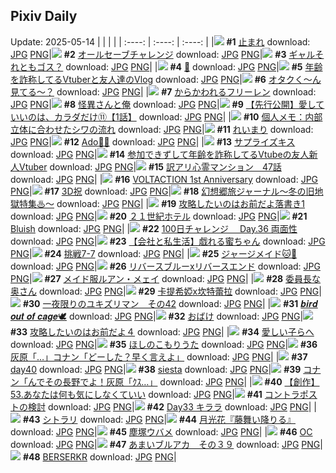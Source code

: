 ## Pixiv Daily
Update: 2025-05-14
|      |      |      |
| :----: | :----: | :----: |
|![](https://pixiv.microyu.workers.dev/c/240x480/img-master/img/2025/05/12/00/00/20/130309613_p0_master1200.jpg) **#1** [止まれ](https://www.pixiv.net/artworks/130309613) download: [JPG](https://pixiv.microyu.workers.dev/img-original/img/2025/05/12/00/00/20/130309613_p0.jpg) [PNG](https://pixiv.microyu.workers.dev/img-original/img/2025/05/12/00/00/20/130309613_p0.png)|![](https://pixiv.microyu.workers.dev/c/240x480/img-master/img/2025/05/12/18/35/28/130331446_p0_master1200.jpg) **#2** [オールセーブチャレンジ](https://www.pixiv.net/artworks/130331446) download: [JPG](https://pixiv.microyu.workers.dev/img-original/img/2025/05/12/18/35/28/130331446_p0.jpg) [PNG](https://pixiv.microyu.workers.dev/img-original/img/2025/05/12/18/35/28/130331446_p0.png)|![](https://pixiv.microyu.workers.dev/c/240x480/img-master/img/2025/05/12/00/00/24/130309644_p0_master1200.jpg) **#3** [ギャルそれともゴス？](https://www.pixiv.net/artworks/130309644) download: [JPG](https://pixiv.microyu.workers.dev/img-original/img/2025/05/12/00/00/24/130309644_p0.jpg) [PNG](https://pixiv.microyu.workers.dev/img-original/img/2025/05/12/00/00/24/130309644_p0.png)|
|![](https://pixiv.microyu.workers.dev/c/240x480/img-master/img/2025/05/12/00/13/34/130310572_p0_master1200.jpg) **#4** [🪽](https://www.pixiv.net/artworks/130310572) download: [JPG](https://pixiv.microyu.workers.dev/img-original/img/2025/05/12/00/13/34/130310572_p0.jpg) [PNG](https://pixiv.microyu.workers.dev/img-original/img/2025/05/12/00/13/34/130310572_p0.png)|![](https://pixiv.microyu.workers.dev/c/240x480/img-master/img/2025/05/12/21/23/48/130337402_p0_master1200.jpg) **#5** [年齢を詐称してるVtuberと友人達のVlog](https://www.pixiv.net/artworks/130337402) download: [JPG](https://pixiv.microyu.workers.dev/img-original/img/2025/05/12/21/23/48/130337402_p0.jpg) [PNG](https://pixiv.microyu.workers.dev/img-original/img/2025/05/12/21/23/48/130337402_p0.png)|![](https://pixiv.microyu.workers.dev/c/240x480/img-master/img/2025/05/12/13/01/54/130324536_p0_master1200.jpg) **#6** [オタクく〜ん見てる〜？](https://www.pixiv.net/artworks/130324536) download: [JPG](https://pixiv.microyu.workers.dev/img-original/img/2025/05/12/13/01/54/130324536_p0.jpg) [PNG](https://pixiv.microyu.workers.dev/img-original/img/2025/05/12/13/01/54/130324536_p0.png)|
|![](https://pixiv.microyu.workers.dev/c/240x480/img-master/img/2025/05/12/00/00/22/130309636_p0_master1200.jpg) **#7** [からかわれるフリーレン](https://www.pixiv.net/artworks/130309636) download: [JPG](https://pixiv.microyu.workers.dev/img-original/img/2025/05/12/00/00/22/130309636_p0.jpg) [PNG](https://pixiv.microyu.workers.dev/img-original/img/2025/05/12/00/00/22/130309636_p0.png)|![](https://pixiv.microyu.workers.dev/c/240x480/img-master/img/2025/05/12/20/39/35/130335622_p0_master1200.jpg) **#8** [怪異さんと俺](https://www.pixiv.net/artworks/130335622) download: [JPG](https://pixiv.microyu.workers.dev/img-original/img/2025/05/12/20/39/35/130335622_p0.jpg) [PNG](https://pixiv.microyu.workers.dev/img-original/img/2025/05/12/20/39/35/130335622_p0.png)|![](https://pixiv.microyu.workers.dev/c/240x480/img-master/img/2025/05/12/20/00/42/130334235_p0_master1200.jpg) **#9** [【先行公開】愛していいのは、カラダだけ⑪【1話】](https://www.pixiv.net/artworks/130334235) download: [JPG](https://pixiv.microyu.workers.dev/img-original/img/2025/05/12/20/00/42/130334235_p0.jpg) [PNG](https://pixiv.microyu.workers.dev/img-original/img/2025/05/12/20/00/42/130334235_p0.png)|
|![](https://pixiv.microyu.workers.dev/c/240x480/img-master/img/2025/05/13/06/00/06/130351641_p0_master1200.jpg) **#10** [個人メモ：内部立体に合わせたシワの流れ](https://www.pixiv.net/artworks/130351641) download: [JPG](https://pixiv.microyu.workers.dev/img-original/img/2025/05/13/06/00/06/130351641_p0.jpg) [PNG](https://pixiv.microyu.workers.dev/img-original/img/2025/05/13/06/00/06/130351641_p0.png)|![](https://pixiv.microyu.workers.dev/c/240x480/img-master/img/2025/05/13/04/30/01/130350644_p0_master1200.jpg) **#11** [れいまり](https://www.pixiv.net/artworks/130350644) download: [JPG](https://pixiv.microyu.workers.dev/img-original/img/2025/05/13/04/30/01/130350644_p0.jpg) [PNG](https://pixiv.microyu.workers.dev/img-original/img/2025/05/13/04/30/01/130350644_p0.png)|![](https://pixiv.microyu.workers.dev/c/240x480/img-master/img/2025/05/12/01/03/10/130312582_p0_master1200.jpg) **#12** [Ado🥀💙](https://www.pixiv.net/artworks/130312582) download: [JPG](https://pixiv.microyu.workers.dev/img-original/img/2025/05/12/01/03/10/130312582_p0.jpg) [PNG](https://pixiv.microyu.workers.dev/img-original/img/2025/05/12/01/03/10/130312582_p0.png)|
|![](https://pixiv.microyu.workers.dev/c/240x480/img-master/img/2025/05/13/00/00/23/130344168_p0_master1200.jpg) **#13** [サプライズキス](https://www.pixiv.net/artworks/130344168) download: [JPG](https://pixiv.microyu.workers.dev/img-original/img/2025/05/13/00/00/23/130344168_p0.jpg) [PNG](https://pixiv.microyu.workers.dev/img-original/img/2025/05/13/00/00/23/130344168_p0.png)|![](https://pixiv.microyu.workers.dev/c/240x480/img-master/img/2025/05/13/21/21/20/130370729_p0_master1200.jpg) **#14** [参加できずして年齢を詐称してるVtubeの友人新人Vtuber](https://www.pixiv.net/artworks/130370729) download: [JPG](https://pixiv.microyu.workers.dev/img-original/img/2025/05/13/21/21/20/130370729_p0.jpg) [PNG](https://pixiv.microyu.workers.dev/img-original/img/2025/05/13/21/21/20/130370729_p0.png)|![](https://pixiv.microyu.workers.dev/c/240x480/img-master/img/2025/05/13/12/58/50/130358414_p0_master1200.jpg) **#15** [訳アリ心霊マンション　47話](https://www.pixiv.net/artworks/130358414) download: [JPG](https://pixiv.microyu.workers.dev/img-original/img/2025/05/13/12/58/50/130358414_p0.jpg) [PNG](https://pixiv.microyu.workers.dev/img-original/img/2025/05/13/12/58/50/130358414_p0.png)|
|![](https://pixiv.microyu.workers.dev/c/240x480/img-master/img/2025/05/12/00/00/02/130309476_p0_master1200.jpg) **#16** [VOLTACTION 1st Anniversary](https://www.pixiv.net/artworks/130309476) download: [JPG](https://pixiv.microyu.workers.dev/img-original/img/2025/05/12/00/00/02/130309476_p0.jpg) [PNG](https://pixiv.microyu.workers.dev/img-original/img/2025/05/12/00/00/02/130309476_p0.png)|![](https://pixiv.microyu.workers.dev/c/240x480/img-master/img/2025/05/13/00/00/01/130343996_p0_master1200.jpg) **#17** [3D祝](https://www.pixiv.net/artworks/130343996) download: [JPG](https://pixiv.microyu.workers.dev/img-original/img/2025/05/13/00/00/01/130343996_p0.jpg) [PNG](https://pixiv.microyu.workers.dev/img-original/img/2025/05/13/00/00/01/130343996_p0.png)|![](https://pixiv.microyu.workers.dev/c/240x480/img-master/img/2025/05/12/16/20/47/130328024_p0_master1200.jpg) **#18** [幻想郷旅ジャーナル～冬の旧地獄特集♨～](https://www.pixiv.net/artworks/130328024) download: [JPG](https://pixiv.microyu.workers.dev/img-original/img/2025/05/12/16/20/47/130328024_p0.jpg) [PNG](https://pixiv.microyu.workers.dev/img-original/img/2025/05/12/16/20/47/130328024_p0.png)|
|![](https://pixiv.microyu.workers.dev/c/240x480/img-master/img/2025/05/13/21/02/13/130370044_p0_master1200.jpg) **#19** [攻略したいのはお前だよ落書き1](https://www.pixiv.net/artworks/130370044) download: [JPG](https://pixiv.microyu.workers.dev/img-original/img/2025/05/13/21/02/13/130370044_p0.jpg) [PNG](https://pixiv.microyu.workers.dev/img-original/img/2025/05/13/21/02/13/130370044_p0.png)|![](https://pixiv.microyu.workers.dev/c/240x480/img-master/img/2025/05/12/00/44/49/130311878_p0_master1200.jpg) **#20** [２１世紀ホテル](https://www.pixiv.net/artworks/130311878) download: [JPG](https://pixiv.microyu.workers.dev/img-original/img/2025/05/12/00/44/49/130311878_p0.jpg) [PNG](https://pixiv.microyu.workers.dev/img-original/img/2025/05/12/00/44/49/130311878_p0.png)|![](https://pixiv.microyu.workers.dev/c/240x480/img-master/img/2025/05/13/20/19/48/130368462_p0_master1200.jpg) **#21** [Bluish](https://www.pixiv.net/artworks/130368462) download: [JPG](https://pixiv.microyu.workers.dev/img-original/img/2025/05/13/20/19/48/130368462_p0.jpg) [PNG](https://pixiv.microyu.workers.dev/img-original/img/2025/05/13/20/19/48/130368462_p0.png)|
|![](https://pixiv.microyu.workers.dev/c/240x480/img-master/img/2025/05/12/01/49/15/130313997_p0_master1200.jpg) **#22** [100日チャレンジ 　Day.36 両面性](https://www.pixiv.net/artworks/130313997) download: [JPG](https://pixiv.microyu.workers.dev/img-original/img/2025/05/12/01/49/15/130313997_p0.jpg) [PNG](https://pixiv.microyu.workers.dev/img-original/img/2025/05/12/01/49/15/130313997_p0.png)|![](https://pixiv.microyu.workers.dev/c/240x480/img-master/img/2025/05/13/12/00/04/130357169_p0_master1200.jpg) **#23** [【会社と私生活】戯れる蜜ちゃん](https://www.pixiv.net/artworks/130357169) download: [JPG](https://pixiv.microyu.workers.dev/img-original/img/2025/05/13/12/00/04/130357169_p0.jpg) [PNG](https://pixiv.microyu.workers.dev/img-original/img/2025/05/13/12/00/04/130357169_p0.png)|![](https://pixiv.microyu.workers.dev/c/240x480/img-master/img/2025/05/13/19/29/18/130366703_p0_master1200.jpg) **#24** [挑戦7-7](https://www.pixiv.net/artworks/130366703) download: [JPG](https://pixiv.microyu.workers.dev/img-original/img/2025/05/13/19/29/18/130366703_p0.jpg) [PNG](https://pixiv.microyu.workers.dev/img-original/img/2025/05/13/19/29/18/130366703_p0.png)|
|![](https://pixiv.microyu.workers.dev/c/240x480/img-master/img/2025/05/12/12/47/17/130324228_p0_master1200.jpg) **#25** [ジャージメイド🐱🐰](https://www.pixiv.net/artworks/130324228) download: [JPG](https://pixiv.microyu.workers.dev/img-original/img/2025/05/12/12/47/17/130324228_p0.jpg) [PNG](https://pixiv.microyu.workers.dev/img-original/img/2025/05/12/12/47/17/130324228_p0.png)|![](https://pixiv.microyu.workers.dev/c/240x480/img-master/img/2025/05/12/00/00/28/130309671_p0_master1200.jpg) **#26** [リバースブルーxリバースエンド](https://www.pixiv.net/artworks/130309671) download: [JPG](https://pixiv.microyu.workers.dev/img-original/img/2025/05/12/00/00/28/130309671_p0.jpg) [PNG](https://pixiv.microyu.workers.dev/img-original/img/2025/05/12/00/00/28/130309671_p0.png)|![](https://pixiv.microyu.workers.dev/c/240x480/img-master/img/2025/05/12/20/24/00/130335058_p0_master1200.jpg) **#27** [メイド服ルアン・メェイ](https://www.pixiv.net/artworks/130335058) download: [JPG](https://pixiv.microyu.workers.dev/img-original/img/2025/05/12/20/24/00/130335058_p0.jpg) [PNG](https://pixiv.microyu.workers.dev/img-original/img/2025/05/12/20/24/00/130335058_p0.png)|
|![](https://pixiv.microyu.workers.dev/c/240x480/img-master/img/2025/05/12/00/03/04/130310039_p0_master1200.jpg) **#28** [委員長な奥さん](https://www.pixiv.net/artworks/130310039) download: [JPG](https://pixiv.microyu.workers.dev/img-original/img/2025/05/12/00/03/04/130310039_p0.jpg) [PNG](https://pixiv.microyu.workers.dev/img-original/img/2025/05/12/00/03/04/130310039_p0.png)|![](https://pixiv.microyu.workers.dev/c/240x480/img-master/img/2025/05/12/18/00/07/130330225_p0_master1200.jpg) **#29** [卡提希婭x坎特蕾拉](https://www.pixiv.net/artworks/130330225) download: [JPG](https://pixiv.microyu.workers.dev/img-original/img/2025/05/12/18/00/07/130330225_p0.jpg) [PNG](https://pixiv.microyu.workers.dev/img-original/img/2025/05/12/18/00/07/130330225_p0.png)|![](https://pixiv.microyu.workers.dev/c/240x480/img-master/img/2025/05/13/07/59/31/130353385_p0_master1200.jpg) **#30** [一夜限りのユキズリマン　その42](https://www.pixiv.net/artworks/130353385) download: [JPG](https://pixiv.microyu.workers.dev/img-original/img/2025/05/13/07/59/31/130353385_p0.jpg) [PNG](https://pixiv.microyu.workers.dev/img-original/img/2025/05/13/07/59/31/130353385_p0.png)|
|![](https://pixiv.microyu.workers.dev/c/240x480/img-master/img/2025/05/13/00/00/09/130344063_p0_master1200.jpg) **#31** [𝒃𝒊𝒓𝒅 𝒐𝒖𝒕 𝒐𝒇 𝒄𝒂𝒈𝒆🕊️](https://www.pixiv.net/artworks/130344063) download: [JPG](https://pixiv.microyu.workers.dev/img-original/img/2025/05/13/00/00/09/130344063_p0.jpg) [PNG](https://pixiv.microyu.workers.dev/img-original/img/2025/05/13/00/00/09/130344063_p0.png)|![](https://pixiv.microyu.workers.dev/c/240x480/img-master/img/2025/05/13/18/22/40/130364657_p0_master1200.jpg) **#32** [おばけ](https://www.pixiv.net/artworks/130364657) download: [JPG](https://pixiv.microyu.workers.dev/img-original/img/2025/05/13/18/22/40/130364657_p0.jpg) [PNG](https://pixiv.microyu.workers.dev/img-original/img/2025/05/13/18/22/40/130364657_p0.png)|![](https://pixiv.microyu.workers.dev/c/240x480/img-master/img/2025/05/13/18/50/47/130365416_p0_master1200.jpg) **#33** [攻略したいのはお前だよ４](https://www.pixiv.net/artworks/130365416) download: [JPG](https://pixiv.microyu.workers.dev/img-original/img/2025/05/13/18/50/47/130365416_p0.jpg) [PNG](https://pixiv.microyu.workers.dev/img-original/img/2025/05/13/18/50/47/130365416_p0.png)|
|![](https://pixiv.microyu.workers.dev/c/240x480/img-master/img/2025/05/12/00/00/02/130309475_p0_master1200.jpg) **#34** [愛しい子らへ](https://www.pixiv.net/artworks/130309475) download: [JPG](https://pixiv.microyu.workers.dev/img-original/img/2025/05/12/00/00/02/130309475_p0.jpg) [PNG](https://pixiv.microyu.workers.dev/img-original/img/2025/05/12/00/00/02/130309475_p0.png)|![](https://pixiv.microyu.workers.dev/c/240x480/img-master/img/2025/05/12/18/56/10/130331977_p0_master1200.jpg) **#35** [ほしのこもりうた](https://www.pixiv.net/artworks/130331977) download: [JPG](https://pixiv.microyu.workers.dev/img-original/img/2025/05/12/18/56/10/130331977_p0.jpg) [PNG](https://pixiv.microyu.workers.dev/img-original/img/2025/05/12/18/56/10/130331977_p0.png)|![](https://pixiv.microyu.workers.dev/c/240x480/img-master/img/2025/05/12/19/10/53/130332561_p0_master1200.jpg) **#36** [灰原「…」コナン「どーした？早く言えよ」](https://www.pixiv.net/artworks/130332561) download: [JPG](https://pixiv.microyu.workers.dev/img-original/img/2025/05/12/19/10/53/130332561_p0.jpg) [PNG](https://pixiv.microyu.workers.dev/img-original/img/2025/05/12/19/10/53/130332561_p0.png)|
|![](https://pixiv.microyu.workers.dev/c/240x480/img-master/img/2025/05/13/00/49/33/130346294_p0_master1200.jpg) **#37** [day40](https://www.pixiv.net/artworks/130346294) download: [JPG](https://pixiv.microyu.workers.dev/img-original/img/2025/05/13/00/49/33/130346294_p0.jpg) [PNG](https://pixiv.microyu.workers.dev/img-original/img/2025/05/13/00/49/33/130346294_p0.png)|![](https://pixiv.microyu.workers.dev/c/240x480/img-master/img/2025/05/12/00/00/26/130309659_p0_master1200.jpg) **#38** [siesta](https://www.pixiv.net/artworks/130309659) download: [JPG](https://pixiv.microyu.workers.dev/img-original/img/2025/05/12/00/00/26/130309659_p0.jpg) [PNG](https://pixiv.microyu.workers.dev/img-original/img/2025/05/12/00/00/26/130309659_p0.png)|![](https://pixiv.microyu.workers.dev/c/240x480/img-master/img/2025/05/13/10/36/06/130355801_p0_master1200.jpg) **#39** [コナン「んでその長野でよ！灰原「ｸｽ…」](https://www.pixiv.net/artworks/130355801) download: [JPG](https://pixiv.microyu.workers.dev/img-original/img/2025/05/13/10/36/06/130355801_p0.jpg) [PNG](https://pixiv.microyu.workers.dev/img-original/img/2025/05/13/10/36/06/130355801_p0.png)|
|![](https://pixiv.microyu.workers.dev/c/240x480/img-master/img/2025/05/13/20/00/58/130367851_p0_master1200.jpg) **#40** [【創作】53.あなたは何も気にしなくていい](https://www.pixiv.net/artworks/130367851) download: [JPG](https://pixiv.microyu.workers.dev/img-original/img/2025/05/13/20/00/58/130367851_p0.jpg) [PNG](https://pixiv.microyu.workers.dev/img-original/img/2025/05/13/20/00/58/130367851_p0.png)|![](https://pixiv.microyu.workers.dev/c/240x480/img-master/img/2025/05/12/00/29/24/130311244_p0_master1200.jpg) **#41** [コントラポストの検討](https://www.pixiv.net/artworks/130311244) download: [JPG](https://pixiv.microyu.workers.dev/img-original/img/2025/05/12/00/29/24/130311244_p0.jpg) [PNG](https://pixiv.microyu.workers.dev/img-original/img/2025/05/12/00/29/24/130311244_p0.png)|![](https://pixiv.microyu.workers.dev/c/240x480/img-master/img/2025/05/12/00/53/39/130312182_p0_master1200.jpg) **#42** [Day33 キララ](https://www.pixiv.net/artworks/130312182) download: [JPG](https://pixiv.microyu.workers.dev/img-original/img/2025/05/12/00/53/39/130312182_p0.jpg) [PNG](https://pixiv.microyu.workers.dev/img-original/img/2025/05/12/00/53/39/130312182_p0.png)|
|![](https://pixiv.microyu.workers.dev/c/240x480/img-master/img/2025/05/12/00/00/10/130309531_p0_master1200.jpg) **#43** [シトラリ](https://www.pixiv.net/artworks/130309531) download: [JPG](https://pixiv.microyu.workers.dev/img-original/img/2025/05/12/00/00/10/130309531_p0.jpg) [PNG](https://pixiv.microyu.workers.dev/img-original/img/2025/05/12/00/00/10/130309531_p0.png)|![](https://pixiv.microyu.workers.dev/c/240x480/img-master/img/2025/05/13/19/25/41/130366594_p0_master1200.jpg) **#44** [月光花『藤舞い降りる』](https://www.pixiv.net/artworks/130366594) download: [JPG](https://pixiv.microyu.workers.dev/img-original/img/2025/05/13/19/25/41/130366594_p0.jpg) [PNG](https://pixiv.microyu.workers.dev/img-original/img/2025/05/13/19/25/41/130366594_p0.png)|![](https://pixiv.microyu.workers.dev/c/240x480/img-master/img/2025/05/12/01/20/12/130313147_p0_master1200.jpg) **#45** [塵塚ウバメ](https://www.pixiv.net/artworks/130313147) download: [JPG](https://pixiv.microyu.workers.dev/img-original/img/2025/05/12/01/20/12/130313147_p0.jpg) [PNG](https://pixiv.microyu.workers.dev/img-original/img/2025/05/12/01/20/12/130313147_p0.png)|
|![](https://pixiv.microyu.workers.dev/c/240x480/img-master/img/2025/05/12/01/29/39/130313440_p0_master1200.jpg) **#46** [OC](https://www.pixiv.net/artworks/130313440) download: [JPG](https://pixiv.microyu.workers.dev/img-original/img/2025/05/12/01/29/39/130313440_p0.jpg) [PNG](https://pixiv.microyu.workers.dev/img-original/img/2025/05/12/01/29/39/130313440_p0.png)|![](https://pixiv.microyu.workers.dev/c/240x480/img-master/img/2025/05/12/00/00/08/130309522_p0_master1200.jpg) **#47** [あまいブルアカ　その３９](https://www.pixiv.net/artworks/130309522) download: [JPG](https://pixiv.microyu.workers.dev/img-original/img/2025/05/12/00/00/08/130309522_p0.jpg) [PNG](https://pixiv.microyu.workers.dev/img-original/img/2025/05/12/00/00/08/130309522_p0.png)|![](https://pixiv.microyu.workers.dev/c/240x480/img-master/img/2025/05/13/00/30/03/130345641_p0_master1200.jpg) **#48** [BERSERKR](https://www.pixiv.net/artworks/130345641) download: [JPG](https://pixiv.microyu.workers.dev/img-original/img/2025/05/13/00/30/03/130345641_p0.jpg) [PNG](https://pixiv.microyu.workers.dev/img-original/img/2025/05/13/00/30/03/130345641_p0.png)|
